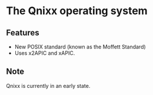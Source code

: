 # The Qnixx operating system

## Features

- New POSIX standard (known as the Moffett Standard)
- Uses x2APIC and xAPIC.

## Note
Qnixx is currently in an early state.
